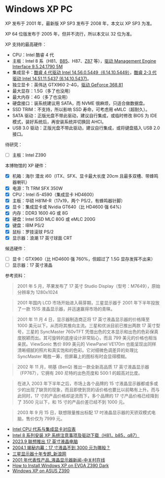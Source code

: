 # Windows XP PC

XP 发布于 2001 年，最新版 XP SP3 发布于 2008 年，本文以 XP SP3 为准。

XP 64 位版发布于 2005 年，但并不流行，所以本文以 32 位为准。

XP 支持的最高硬件：

- CPU：Intel 酷睿 4 代
- 主板：Intel 8 系（H81、[B85](https://www.asus.com/us/supportonly/b85-plus/helpdesk_download/)、H87、[Z87](https://us.msi.com/Motherboard/Z87-G43/support#driver) 等），[驱动 Management Engine Interface 9.5.24.1790 5M](https://www.asus.com/us/supportonly/b85-plus/helpdesk_download/)
- 集成显卡：[酷睿 4 代驱动 Intel 14.56.0.5449（6.14.10.5449）](https://drivers.mydrivers.com/drivers/477_190835.htm)，[酷睿 2-3 代驱动 Intel 14.51.11.5437 (6.14.10.5437)](https://www.intel.com/content/www/us/en/download/16543/intel-hd-graphics-driver-for-windows-xp-exe.html)。
- 独立显卡：英伟达 GTX960 2-4G，[驱动 GeForce 368.81](https://www.nvidia.cn/drivers/details/105040/)
- 最大显存：1.5G（多了也没用）
- 最大内存：4G（多了也没用）
- 硬盘接口：装系统建议用 SATA，而 NVME 很麻烦，只适合做数据盘。
- SSD TRIM：不支持，所以影响 SSD 寿命，可考虑用 eMLC（超耐久）。
- SATA 驱动：正版光盘不带此驱动，建议自行集成，或临时修改 BIOS 为 IDE 模式，装好系统后，再安装系统并切换回 AHCI。
- USB 3.0 驱动：正版光盘不带此驱动，建议自行集成，或将键盘插入 USB 2.0 接口。

待研究：

- [ ] 主板：Intel Z390

本博物馆的 XP 硬件：

- [x] 机箱：海尔 潜龙 i60（ITX、SFX、显卡最大长度 20cm 且最多双槽、带蜂鸣器喇叭）
- [x] 电源：Tt TRM SFX 350W
- [x] CPU：Intel i5-4590（集成显卡 HD4600）
- [x] 主板：华硕 H81M-R（17x19，两个 PS/2，有蜂鸣器针脚）
- [x] 显卡：集成显卡或 Nvidia GT640（比 HD4600 强 64%）
- [x] 内存：DDR3 1600 4G 或 8G
- [x] 硬盘：Intel SSD MLC 80G 或 eMLC 200G
- [x] 键盘：IBM PS/2
- [x] 鼠标：罗技滚球 PS/2
- [x] 显示器：浪潮 17 英寸球面 CRT

候选硬件：

- [ ] 显卡：GTX960（比 HD4600 强 760%，但超过了 1.5G 显存发挥不出来）
- [ ] 显示器：17 英寸液晶

参考资料：

> 2001 年 5 月，苹果发布了 17 英寸 Studio Display（型号：M7649），原始分辨率为 1280x1024

> 2001 年国内 LCD 市场开始进入萌芽期，三星显示器于 2001 年下半年投放了一款 151S 液晶显示器，并迅速赢得市场的青睐。

> 2001 年 11 月 4 日，显示器制造商正将 17 英寸液晶显示器的价格降至 1000 美元以下，从而将其推向主流。三星和优派目前已推出两款 17 英寸型号，三星的 SyncMaster 760vTFT 凭借出色的文本显示和出色的色彩保真度脱颖而出。其可旋转的底座设计非常贴心，而且 799 美元的价格也相当亲民。ViewSonic 售价 899 美元的 ViewPanel VE170m 也能呈现出同样清晰细腻的照片和真实饱和的色彩。它对细微色调差异的处理比 SyncMaster 略胜一筹，但屏幕上的图标有时会显得模糊。

> 2002 年 11 月，明基 (BenQ) 推出一款全新高品质 17 英寸液晶显示器（FP767），它拥有 260 尼特的出色亮度和 500:1 的超高对比度。

> 在进入 2003 年下半年之后，市场上各个品牌的 15 寸液晶显示器都或多或少的出现了缺货的现象，而且即使到货的话价格也要比以前略有上升。而与此同时，17 寸的产品价格却逆流而下，多个品牌的 17 寸产品价格已经降到了 3500 元以下，和 15 寸的产品价差已经不到 1000 元。

> 2003 年 9 月 15 日，联想限量推出标配 17 吋液晶显示器的天骄双模式电脑，售价仅为 7999 元。

- [Intel CPU 代系与集成显卡对应表](https://www.intel.com/content/www/us/en/support/articles/000007772/graphics.html)
- [Intel 8 系列安装 XP 系统注意事项及驱动下载（H81，b85，q87）](https://tools.lenovo.com.cn/doc/detail/id/1009/html)
- [2023.9 联想推出 17 英寸液晶电脑](https://finance.sina.cn/sa/2003-09-18/detail-ikknscsi0884121.d.html?from=wap)
- [2004.1 揭秘内幕：17 寸液晶不到 3000 元为哪般？](https://tech.sina.com.cn/c/2004-01-14/26849.html)
- [三星显示器十年专题_新浪网](https://cs.sina.com.cn/minisite/20081208samsung/history01.html)
- [2001 年代表性产品_液晶显示器新闻-中关村在线](https://lcd.zol.com.cn/112/1122083.html)
- [How to Install Windows XP on EVGA Z390 Dark](https://globetrotter.tech/blog/how-to-install-windows-xp-on-evga-z390-dark/)
- [Windows XP on ASUS Z390](https://community.hwbot.org/topic/192682-windows-xp-on-asus-z390-motherboards-and-others/)

